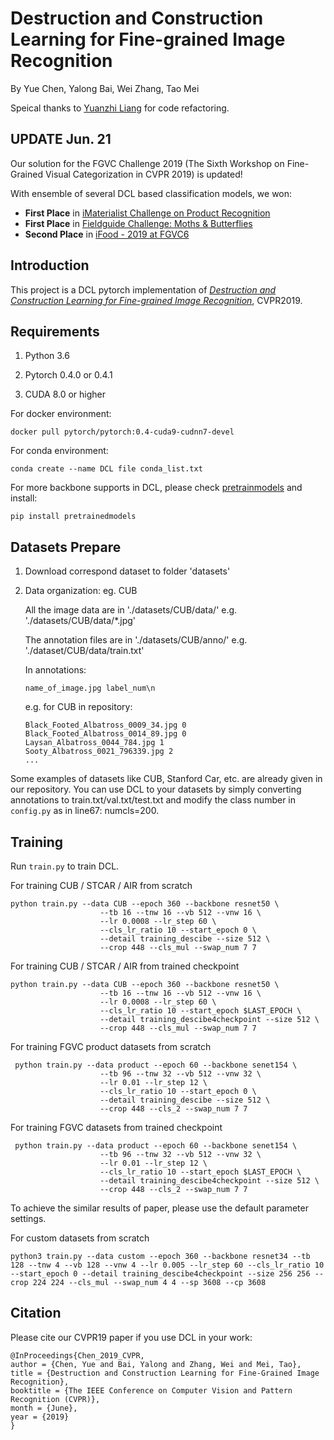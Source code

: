 
# Destruction and Construction Learning for Fine-grained Image Recognition

By Yue Chen, Yalong Bai, Wei Zhang, Tao Mei

Speical thanks to [Yuanzhi Liang](https://github.com/akira-l) for code refactoring.

## UPDATE Jun. 21

Our solution for the FGVC Challenge 2019 (The Sixth Workshop on Fine-Grained Visual Categorization in CVPR 2019) is updated!

With ensemble of several DCL based classification models, we won:

- **First Place** in [iMaterialist Challenge on Product Recognition](https://www.kaggle.com/c/imaterialist-product-2019/leaderboard)
- **First Place** in [Fieldguide Challenge: Moths & Butterflies](https://www.kaggle.com/c/fieldguide-challenge-moths-and-butterflies/leaderboard)
- **Second Place** in [iFood - 2019 at FGVC6](https://www.kaggle.com/c/ifood-2019-fgvc6/leaderboard)

## Introduction

This project is a DCL pytorch implementation of [*Destruction and Construction Learning for Fine-grained Image Recognition*](http://openaccess.thecvf.com/content_CVPR_2019/html/Chen_Destruction_and_Construction_Learning_for_Fine-Grained_Image_Recognition_CVPR_2019_paper.html), CVPR2019. 

## Requirements

1. Python 3.6

2. Pytorch 0.4.0 or 0.4.1

3. CUDA 8.0 or higher

For docker environment:

```shell
docker pull pytorch/pytorch:0.4-cuda9-cudnn7-devel
```

For conda environment:

```shell
conda create --name DCL file conda_list.txt
```

For more backbone supports in DCL, please check [pretrainmodels](https://github.com/Cadene/pretrained-models.pytorch) and install:

```shell
pip install pretrainedmodels
```


## Datasets Prepare

1. Download correspond dataset to folder 'datasets'

2. Data organization: eg. CUB

     All the image data are in './datasets/CUB/data/'
    e.g. './datasets/CUB/data/*.jpg'

    The annotation files are in './datasets/CUB/anno/'
    e.g. './dataset/CUB/data/train.txt'

    In annotations:

    ```shell
    name_of_image.jpg label_num\n
    ```

    e.g. for CUB in repository:

    ```shell
    Black_Footed_Albatross_0009_34.jpg 0
    Black_Footed_Albatross_0014_89.jpg 0
    Laysan_Albatross_0044_784.jpg 1
    Sooty_Albatross_0021_796339.jpg 2
    ...
    ```

Some examples of datasets like CUB, Stanford Car, etc. are already given in our repository. You can use DCL to your datasets by simply converting annotations to train.txt/val.txt/test.txt and modify the class number in `config.py` as in line67: numcls=200.

## Training

Run `train.py` to train DCL.

For training CUB / STCAR / AIR from scratch

```shell
python train.py --data CUB --epoch 360 --backbone resnet50 \
                    --tb 16 --tnw 16 --vb 512 --vnw 16 \
                    --lr 0.0008 --lr_step 60 \
                    --cls_lr_ratio 10 --start_epoch 0 \
                    --detail training_descibe --size 512 \
                    --crop 448 --cls_mul --swap_num 7 7
```

For training CUB / STCAR / AIR from trained checkpoint

```shell
python train.py --data CUB --epoch 360 --backbone resnet50 \
                    --tb 16 --tnw 16 --vb 512 --vnw 16 \
                    --lr 0.0008 --lr_step 60 \
                    --cls_lr_ratio 10 --start_epoch $LAST_EPOCH \
                    --detail training_descibe4checkpoint --size 512 \
                    --crop 448 --cls_mul --swap_num 7 7
```

For training FGVC product datasets from scratch

```shell
 python train.py --data product --epoch 60 --backbone senet154 \
                    --tb 96 --tnw 32 --vb 512 --vnw 32 \
                    --lr 0.01 --lr_step 12 \
                    --cls_lr_ratio 10 --start_epoch 0 \
                    --detail training_descibe --size 512 \
                    --crop 448 --cls_2 --swap_num 7 7
```

For training FGVC datasets from trained checkpoint

```shell
 python train.py --data product --epoch 60 --backbone senet154 \
                    --tb 96 --tnw 32 --vb 512 --vnw 32 \
                    --lr 0.01 --lr_step 12 \
                    --cls_lr_ratio 10 --start_epoch $LAST_EPOCH \
                    --detail training_descibe4checkpoint --size 512 \
                    --crop 448 --cls_2 --swap_num 7 7
```
To achieve the similar results of paper, please use the default parameter settings.


For custom  datasets from scratch

```shell
python3 train.py --data custom --epoch 360 --backbone resnet34 --tb 128 --tnw 4 --vb 128 --vnw 4 --lr 0.005 --lr_step 60 --cls_lr_ratio 10 --start_epoch 0 --detail training_descibe4checkpoint --size 256 256 --crop 224 224 --cls_mul --swap_num 4 4 --sp 3608 --cp 3608
```

## Citation
Please cite our CVPR19 paper if you use DCL in your work:
```
@InProceedings{Chen_2019_CVPR,
author = {Chen, Yue and Bai, Yalong and Zhang, Wei and Mei, Tao},
title = {Destruction and Construction Learning for Fine-Grained Image Recognition},
booktitle = {The IEEE Conference on Computer Vision and Pattern Recognition (CVPR)},
month = {June},
year = {2019}
}
```


